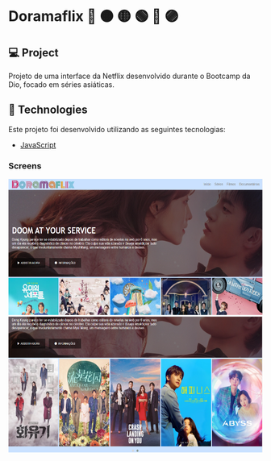 # Doramaflix 🔴 🟠 🟡 🟢 🔵 🟣

## 💻 Project

Projeto de uma interface da Netflix desenvolvido durante o Bootcamp da Dio, focado em séries asiáticas.

## :rocket: Technologies

Este projeto foi desenvolvido utilizando as seguintes tecnologias:

- [JavaScript](https://www.javascript.com/)

### Screens

<p align="center">
  <img alt="WITAppTestScreens" title="#WITAppTestScreens" src="img/interface.png" width="550px" height="270px">
  <img alt="WITAppTestScreens" title="#WITAppTestScreens" src="img/carrosel.png" width="550px" height="270px">
  
</p>

